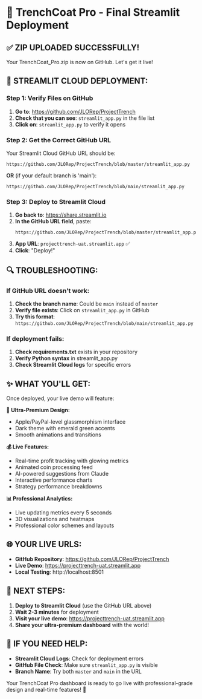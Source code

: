 # 🚀 TrenchCoat Pro - Final Streamlit Deployment

## ✅ ZIP UPLOADED SUCCESSFULLY!

Your TrenchCoat_Pro.zip is now on GitHub. Let's get it live!

## 🎯 **STREAMLIT CLOUD DEPLOYMENT:**

### **Step 1: Verify Files on GitHub**
1. **Go to**: https://github.com/JLORep/ProjectTrench
2. **Check that you can see**: `streamlit_app.py` in the file list
3. **Click on**: `streamlit_app.py` to verify it opens

### **Step 2: Get the Correct GitHub URL**
Your Streamlit Cloud GitHub URL should be:
```
https://github.com/JLORep/ProjectTrench/blob/master/streamlit_app.py
```

**OR** (if your default branch is 'main'):
```
https://github.com/JLORep/ProjectTrench/blob/main/streamlit_app.py
```

### **Step 3: Deploy to Streamlit Cloud**
1. **Go back to**: https://share.streamlit.io
2. **In the GitHub URL field**, paste:
   ```
   https://github.com/JLORep/ProjectTrench/blob/master/streamlit_app.py
   ```
3. **App URL**: `projecttrench-uat.streamlit.app` ✅
4. **Click**: "Deploy!"

## 🔍 **TROUBLESHOOTING:**

### **If GitHub URL doesn't work:**
1. **Check the branch name**: Could be `main` instead of `master`
2. **Verify file exists**: Click on `streamlit_app.py` in GitHub
3. **Try this format**: `https://github.com/JLORep/ProjectTrench/blob/main/streamlit_app.py`

### **If deployment fails:**
1. **Check requirements.txt** exists in your repository
2. **Verify Python syntax** in streamlit_app.py
3. **Check Streamlit Cloud logs** for specific errors

## ✨ **WHAT YOU'LL GET:**

Once deployed, your live demo will feature:

**🎨 Ultra-Premium Design:**
- Apple/PayPal-level glassmorphism interface
- Dark theme with emerald green accents
- Smooth animations and transitions

**💰 Live Features:**
- Real-time profit tracking with glowing metrics
- Animated coin processing feed
- AI-powered suggestions from Claude
- Interactive performance charts
- Strategy performance breakdowns

**📊 Professional Analytics:**
- Live updating metrics every 5 seconds
- 3D visualizations and heatmaps
- Professional color schemes and layouts

## 🌐 **YOUR LIVE URLS:**

- **GitHub Repository**: https://github.com/JLORep/ProjectTrench
- **Live Demo**: https://projecttrench-uat.streamlit.app
- **Local Testing**: http://localhost:8501

## 🎯 **NEXT STEPS:**

1. **Deploy to Streamlit Cloud** (use the GitHub URL above)
2. **Wait 2-3 minutes** for deployment
3. **Visit your live demo**: https://projecttrench-uat.streamlit.app
4. **Share your ultra-premium dashboard** with the world!

## 🔧 **IF YOU NEED HELP:**

- **Streamlit Cloud Logs**: Check for deployment errors
- **GitHub File Check**: Make sure `streamlit_app.py` is visible
- **Branch Name**: Try both `master` and `main` in the URL

Your TrenchCoat Pro dashboard is ready to go live with professional-grade design and real-time features! 🚀